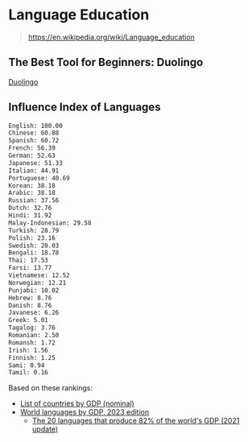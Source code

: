 # Language Education

> <https://en.wikipedia.org/wiki/Language_education>

## The Best Tool for Beginners: Duolingo

[Duolingo](https://www.duolingo.com/)

## Influence Index of Languages

```txt
English: 100.00
Chinese: 60.88
Spanish: 60.72
French: 56.39
German: 52.63
Japanese: 51.33
Italian: 44.91
Portuguese: 40.69
Korean: 38.18
Arabic: 38.18
Russian: 37.56
Dutch: 32.76
Hindi: 31.92
Malay-Indonesian: 29.58
Turkish: 28.79
Polish: 23.16
Swedish: 20.03
Bengali: 18.78
Thai: 17.53
Farsi: 13.77
Vietnamese: 12.52
Norwegian: 12.21
Punjabi: 10.02
Hebrew: 8.76
Danish: 8.76
Javanese: 6.26
Greek: 5.01
Tagalog: 3.76
Romanian: 2.50
Romansh: 1.72
Irish: 1.56
Finnish: 1.25
Sami: 0.94
Tamil: 0.16
```

Based on these rankings:

- [List of countries by GDP (nominal)](https://en.wikipedia.org/wiki/List_of_countries_by_GDP_(nominal))
- [World languages by GDP, 2023 edition](https://www.reddit.com/r/languagelearning/comments/11xt73g/world_languages_by_gdp_2023_edition/)
  - [The 20 languages that produce 82% of the world's GDP (2021 update)](https://www.reddit.com/r/languagelearning/comments/rs241i/the_20_languages_that_produce_82_of_the_worlds/)
